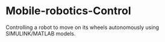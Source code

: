 # Mobile-robotics-Control
Controlling a robot to move on its wheels autonomously using SIMULINK/MATLAB models.
